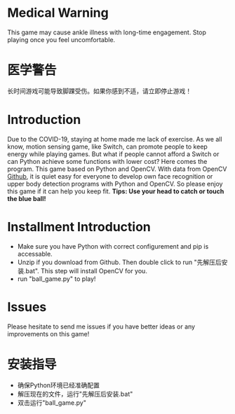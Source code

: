 # Medical Warning
This game may cause ankle illness with long-time engagement. Stop playing once you feel uncomfortable.

# 医学警告
长时间游戏可能导致脚踝受伤。如果你感到不适，请立即停止游戏！

# Introduction
Due to the COVID-19, staying at home made me lack of exercise. As we all know, motion sensing game, like Switch, can promote people to keep energy while playing games.
But what if people cannot afford a Switch or can Python achieve some functions with lower cost?
Here comes the program. This game based on Python and OpenCV. 
With data from OpenCV [Github](https://github.com/opencv/opencv/tree/master/data/haarcascades), it is quiet easy for everyone to develop own face recognition or upper body detection programs with Python and OpenCV.
So please enjoy this game if it can help you keep fit.
**Tips: Use your head to catch or touch the blue ball!**

# Installment Introduction

 - Make sure you have Python with correct configurement and pip is
   accessable.
 - Unzip if you download from Github.  Then double click to run
   "先解压后安装.bat". This step will install OpenCV for you.
- run "ball_game.py" to play!

# Issues
Please hesitate to send me issues if you have better ideas or any improvements on this game!

# 安装指导
- 确保Python环境已经准确配置
- 解压现在的文件，运行"先解压后安装.bat"
- 双击运行"ball_game.py"

